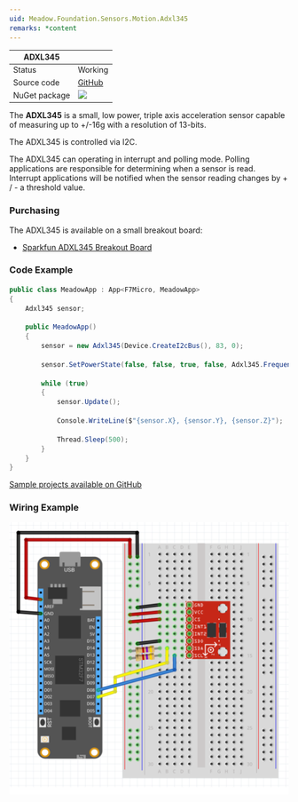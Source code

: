 ```yaml
---
uid: Meadow.Foundation.Sensors.Motion.Adxl345
remarks: *content
---
```


| ADXL345       |             |
|---------------|-------------|
| Status        | Working     |
| Source code   | [GitHub](https://github.com/WildernessLabs/Meadow.Foundation/tree/master/Source/Meadow.Foundation.Peripherals/Sensors.Motion.Adxl345) |
| NuGet package | <a href="https://www.nuget.org/packages/Meadow.Foundation.Sensors.Motion.Adxl345/" target="_blank"><img src="https://img.shields.io/nuget/v/Meadow.Foundation.Sensors.Motion.Adxl345.svg?label=Meadow.Foundation.Sensors.Motion.Adxl345" style="width: auto; height: -webkit-fill-available;" /></a> |

The **ADXL345** is a small, low power, triple axis acceleration sensor capable of measuring up to +/-16g with a resolution of 13-bits.

The ADXL345 is controlled via I2C.


The ADXL345 can operating in interrupt and polling mode. Polling applications are responsible for determining when a sensor is read.  Interrupt applications will be notified when the sensor reading changes by + / - a threshold value.

### Purchasing

The ADXL345 is available on a small breakout board:

* [Sparkfun ADXL345 Breakout Board](https://www.sparkfun.com/products/9836)

### Code Example

```csharp
public class MeadowApp : App<F7Micro, MeadowApp>
{
    Adxl345 sensor;

    public MeadowApp()
    {
        sensor = new Adxl345(Device.CreateI2cBus(), 83, 0);

        sensor.SetPowerState(false, false, true, false, Adxl345.Frequency.EightHz);

        while (true)
        {
            sensor.Update();

            Console.WriteLine($"{sensor.X}, {sensor.Y}, {sensor.Z}");

            Thread.Sleep(500);
        } 
    }
}
```

[Sample projects available on GitHub](https://github.com/WildernessLabs/Meadow.Foundation/tree/master/Source/Meadow.Foundation.Peripherals/Sensors.Motion.Adxl345/Samples/) 

### Wiring Example

![](../../API_Assets/Meadow.Foundation.Sensors.Motion.ADXL345/ADXL345.svg)
